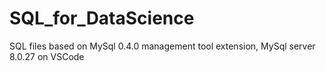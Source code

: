 # SQL_for_DataScience
SQL files based on MySql 0.4.0 management tool extension, MySql server 8.0.27 on VSCode
